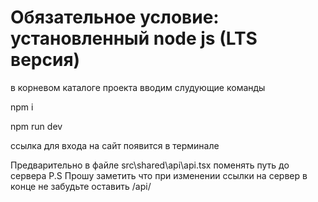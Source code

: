 # Обязательное условие: установленный node js (LTS версия)

в корневом каталоге проекта вводим слудующие команды

npm i

npm run dev

ссылка для входа на сайт появится в терминале

Предварительно в файле src\shared\api\api.tsx поменять путь до сервера
P.S Прошу заметить что при изменении ссылки на сервер в конце не забудьте оставить /api/